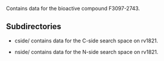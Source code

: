 Contains data for the bioactive compound F3097-2743.

## Subdirectories

- cside/ contains data for the C-side search space on rv1821.

- nside/ contains data for the N-side search space on rv1821.

